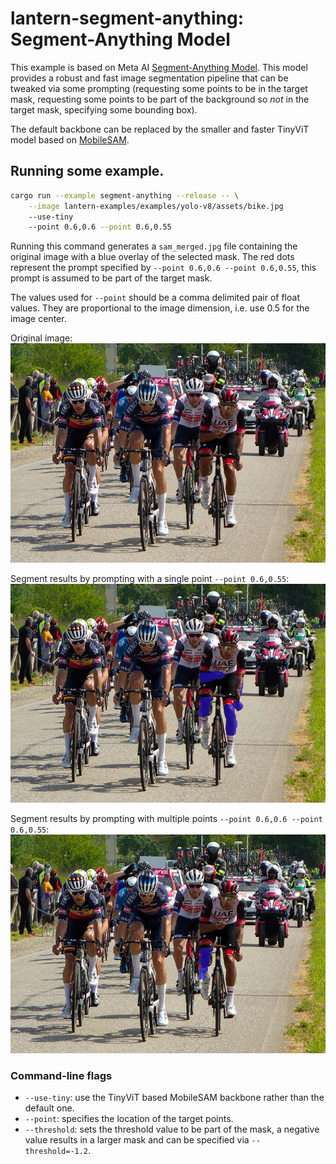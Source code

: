 # lantern-segment-anything: Segment-Anything Model

This example is based on Meta AI [Segment-Anything
Model](https://github.com/facebookresearch/segment-anything). This model
provides a robust and fast image segmentation pipeline that can be tweaked via
some prompting (requesting some points to be in the target mask, requesting some
points to be part of the background so _not_ in the target mask, specifying some
bounding box).

The default backbone can be replaced by the smaller and faster TinyViT model
based on [MobileSAM](https://github.com/ChaoningZhang/MobileSAM).

## Running some example.

```bash
cargo run --example segment-anything --release -- \
    --image lantern-examples/examples/yolo-v8/assets/bike.jpg
    --use-tiny
    --point 0.6,0.6 --point 0.6,0.55
```

Running this command generates a `sam_merged.jpg` file containing the original
image with a blue overlay of the selected mask. The red dots represent the prompt
specified by `--point 0.6,0.6 --point 0.6,0.55`, this prompt is assumed to be part
of the target mask.

The values used for `--point` should be a comma delimited pair of float values.
They are proportional to the image dimension, i.e. use 0.5 for the image center.

Original image:
![Leading group, Giro d'Italia 2021](../yolo-v8/assets/bike.jpg)

Segment results by prompting with a single point `--point 0.6,0.55`:
![Leading group, Giro d'Italia 2021](./assets/single_pt_prompt.jpg)

Segment results by prompting with multiple points `--point 0.6,0.6 --point 0.6,0.55`:
![Leading group, Giro d'Italia 2021](./assets/two_pt_prompt.jpg)

### Command-line flags
- `--use-tiny`: use the TinyViT based MobileSAM backbone rather than the default
  one.
- `--point`: specifies the location of the target points.
- `--threshold`: sets the threshold value to be part of the mask, a negative
  value results in a larger mask and can be specified via `--threshold=-1.2`.
